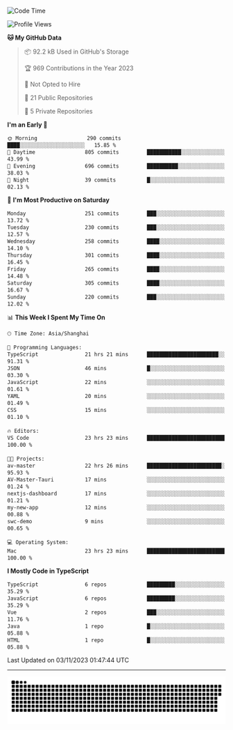 <!--
<picture>
  <source
    srcset="https://github-readme-stats.vercel.app/api?username=kevinxft&show_icons=true&theme=dark"
    media="(prefers-color-scheme: dark)"
  />
  <source
    srcset="https://github-readme-stats.vercel.app/api?username=kevinxft&show_icons=true"
    media="(prefers-color-scheme: light), (prefers-color-scheme: no-preference)"
  />
  <img src="https://github-readme-stats.vercel.app/api?username=kevinxft&show_icons=true" />
</picture>
-->

<!--START_SECTION:waka-->
![Code Time](http://img.shields.io/badge/Code%20Time-1%2C304%20hrs%208%20mins-blue)

![Profile Views](http://img.shields.io/badge/Profile%20Views-0-blue)

**🐱 My GitHub Data** 

> 📦 92.2 kB Used in GitHub's Storage 
 > 
> 🏆 969 Contributions in the Year 2023
 > 
> 🚫 Not Opted to Hire
 > 
> 📜 21 Public Repositories 
 > 
> 🔑 5 Private Repositories 
 > 
**I'm an Early 🐤** 

```text
🌞 Morning                290 commits         ████░░░░░░░░░░░░░░░░░░░░░   15.85 % 
🌆 Daytime                805 commits         ███████████░░░░░░░░░░░░░░   43.99 % 
🌃 Evening                696 commits         ██████████░░░░░░░░░░░░░░░   38.03 % 
🌙 Night                  39 commits          █░░░░░░░░░░░░░░░░░░░░░░░░   02.13 % 
```
📅 **I'm Most Productive on Saturday** 

```text
Monday                   251 commits         ███░░░░░░░░░░░░░░░░░░░░░░   13.72 % 
Tuesday                  230 commits         ███░░░░░░░░░░░░░░░░░░░░░░   12.57 % 
Wednesday                258 commits         ████░░░░░░░░░░░░░░░░░░░░░   14.10 % 
Thursday                 301 commits         ████░░░░░░░░░░░░░░░░░░░░░   16.45 % 
Friday                   265 commits         ████░░░░░░░░░░░░░░░░░░░░░   14.48 % 
Saturday                 305 commits         ████░░░░░░░░░░░░░░░░░░░░░   16.67 % 
Sunday                   220 commits         ███░░░░░░░░░░░░░░░░░░░░░░   12.02 % 
```


📊 **This Week I Spent My Time On** 

```text
🕑︎ Time Zone: Asia/Shanghai

💬 Programming Languages: 
TypeScript               21 hrs 21 mins      ███████████████████████░░   91.31 % 
JSON                     46 mins             █░░░░░░░░░░░░░░░░░░░░░░░░   03.30 % 
JavaScript               22 mins             ░░░░░░░░░░░░░░░░░░░░░░░░░   01.61 % 
YAML                     20 mins             ░░░░░░░░░░░░░░░░░░░░░░░░░   01.49 % 
CSS                      15 mins             ░░░░░░░░░░░░░░░░░░░░░░░░░   01.10 % 

🔥 Editors: 
VS Code                  23 hrs 23 mins      █████████████████████████   100.00 % 

🐱‍💻 Projects: 
av-master                22 hrs 26 mins      ████████████████████████░   95.93 % 
AV-Master-Tauri          17 mins             ░░░░░░░░░░░░░░░░░░░░░░░░░   01.24 % 
nextjs-dashboard         17 mins             ░░░░░░░░░░░░░░░░░░░░░░░░░   01.21 % 
my-new-app               12 mins             ░░░░░░░░░░░░░░░░░░░░░░░░░   00.88 % 
swc-demo                 9 mins              ░░░░░░░░░░░░░░░░░░░░░░░░░   00.65 % 

💻 Operating System: 
Mac                      23 hrs 23 mins      █████████████████████████   100.00 % 
```

**I Mostly Code in TypeScript** 

```text
TypeScript               6 repos             █████████░░░░░░░░░░░░░░░░   35.29 % 
JavaScript               6 repos             █████████░░░░░░░░░░░░░░░░   35.29 % 
Vue                      2 repos             ███░░░░░░░░░░░░░░░░░░░░░░   11.76 % 
Java                     1 repo              █░░░░░░░░░░░░░░░░░░░░░░░░   05.88 % 
HTML                     1 repo              █░░░░░░░░░░░░░░░░░░░░░░░░   05.88 % 
```




 Last Updated on 03/11/2023 01:47:44 UTC
<!--END_SECTION:waka-->

---

<picture>
  <source media="(prefers-color-scheme: dark)" srcset="https://raw.githubusercontent.com/kevinxft/kevinxft/output/github-contribution-grid-snake-dark.svg">
  <source media="(prefers-color-scheme: light)" srcset="https://raw.githubusercontent.com/kevinxft/kevinxft/output/github-contribution-grid-snake.svg">
  <img alt="github contribution grid snake animation" src="https://raw.githubusercontent.com/kevinxft/kevinxft/output/github-contribution-grid-snake.svg">
</picture>